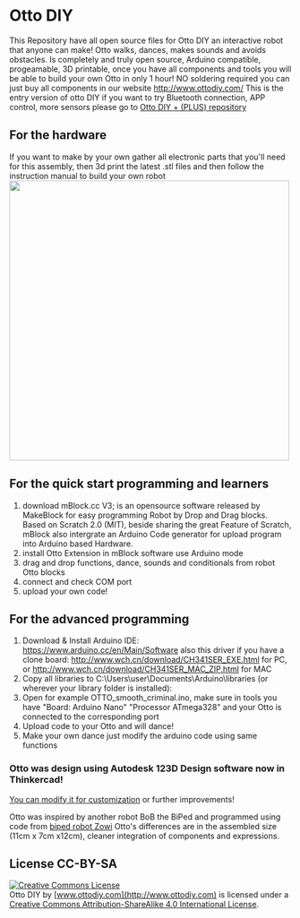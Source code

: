 # Otto DIY

This Repository have all open source files for Otto DIY an interactive robot that anyone can make!
Otto walks, dances, makes sounds and avoids obstacles.
Is completely and truly open source, Arduino compatible, progeamable, 3D printable, once you have all components and tools you will be able to build your own Otto in only 1 hour! NO soldering  required 
you can just buy all components  in our website http://www.ottodiy.com/
This is the entry version of otto DIY if you want to try Bluetooth connection, APP control, more sensors please go to [Otto DIY + (PLUS) repository](https://github.com/OttoDIY/PLUS)

## For the hardware
If you want to make by your own gather all electronic parts that you'll need for this assembly, then 3d print the latest .stl files and then follow the instruction manual to build your own robot
<img src="https://github.com/OttoDIY/DIY/blob/master/media/OttoDIY_buildyourownrobot.jpg" width="500" align="center">

## For the quick start programming and learners
1. download mBlock.cc V3; is an opensource software released by MakeBlock for easy programming Robot by Drop and Drag blocks. Based on Scratch 2.0 (MIT), beside sharing the great Feature of Scratch, mBlock also intergrate an Arduino Code generator for upload program into Arduino based Hardware.
2. install Otto Extension in mBlock software use Arduino mode
3. drag and drop functions, dance, sounds and conditionals from robot Otto blocks
4. connect and check COM port
5. upload your own code! 

## For the advanced programming
1. Download & Install Arduino IDE: https://www.arduino.cc/en/Main/Software also this driver if you have a clone board: http://www.wch.cn/download/CH341SER_EXE.html for PC, or http://www.wch.cn/download/CH341SER_MAC_ZIP.html for MAC
2. Copy all libraries to C:\Users\user\Documents\Arduino\libraries (or wherever your library folder is installed):
3. Open  for example OTTO_smooth_criminal.ino, make sure in tools you have "Board: Arduino Nano" "Processor ATmega328" and your Otto is connected to the corresponding port
4. Upload code to your Otto and will dance!
5. Make your own dance just modify the arduino code using same functions

### Otto was  design using Autodesk 123D Design software now in Thinkercad!
[You can modify it for customization](https://www.tinkercad.com/things/1kI624iowUR-ottodiy/) or further improvements!

Otto was inspired by another robot BoB the BiPed and programmed using code from [biped robot Zowi](https://github.com/bqlabs/zowi)
Otto's differences are in the assembled size (11cm x 7cm x12cm), cleaner integration of components and expressions. 

## License CC-BY-SA
<a rel="license" href="http://creativecommons.org/licenses/by-sa/4.0/"><img alt="Creative Commons License" style="border-width:0" src="https://i.creativecommons.org/l/by-sa/4.0/88x31.png" /></a><br /><span xmlns:dct="http://purl.org/dc/terms/" property="dct:title">Otto DIY</span> by <a xmlns:cc="http://creativecommons.org/ns#"  property="cc:attributionName"> [www.ottodiy.com](http://www.ottodiy.com) </a> is licensed under a <a rel="license" href="http://creativecommons.org/licenses/by-sa/4.0/">Creative Commons Attribution-ShareAlike 4.0 International License</a>.
